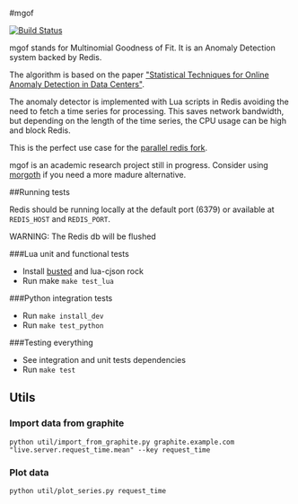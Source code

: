 #mgof

[![Build Status][badge-travis-image]][badge-travis-url]

mgof stands for Multinomial Goodness of Fit. It is an Anomaly Detection system backed by Redis.

The algorithm is based on the paper ["Statistical Techniques for Online Anomaly Detection in Data Centers"](http://www.hpl.hp.com/techreports/2011/HPL-2011-8.html).

The anomaly detector is implemented with Lua scripts in Redis avoiding the need
to fetch a time series for processing. This saves network bandwidth, but depending on the
length of the time series, the CPU usage can be high and block Redis.

This is the perfect use case for the [parallel redis fork](https://github.com/jbochi/parallel_redis).

mgof is an academic research project still in progress. Consider using
[morgoth](https://github.com/nvcook42/morgoth) if you need a more madure alternative.


##Running tests

Redis should be running locally at the default port (6379) or available at `REDIS_HOST` and `REDIS_PORT`.

WARNING: The Redis db will be flushed

###Lua unit and functional tests

- Install [busted](http://olivinelabs.com/busted/) and lua-cjson rock
- Run make `make test_lua`

###Python integration tests

- Run `make install_dev`
- Run `make test_python`

###Testing everything

- See integration and unit tests dependencies
- Run `make test`

[badge-travis-url]: https://travis-ci.org/jbochi/mgof
[badge-travis-image]: https://img.shields.io/travis/jbochi/mgof.svg?style=flat


## Utils

### Import data from graphite

`python util/import_from_graphite.py graphite.example.com "live.server.request_time.mean" --key request_time`

### Plot data

`python util/plot_series.py request_time`
